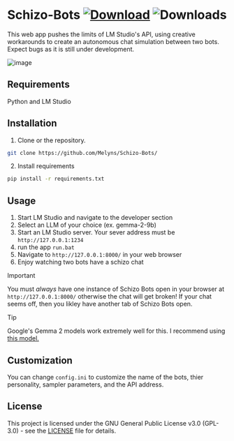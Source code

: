 # Schizo-Bots [![Download](https://img.shields.io/badge/Download-Schizo--Bots-brightgreen)](https://github.com/Melyns/Schizo-Bots/archive/refs/heads/main.zip) ![Downloads](https://img.shields.io/github/downloads/Melyns/Schizo-Bots/latest?style=flat)


This web app pushes the limits of LM Studio's API, using creative workarounds to create an autonomous chat simulation between two bots. Expect bugs as it is still under development.

![image](https://github.com/user-attachments/assets/70b5f9f0-7fee-4c02-98f4-436e3e2ae265)

## Requirements
Python and LM Studio

## Installation
1. Clone or the repository.
```bash
git clone https://github.com/Melyns/Schizo-Bots/
```
2. Install requirements
```bash
pip install -r requirements.txt
```

## Usage
1. Start LM Studio and navigate to the developer section
2. Select an LLM of your choice (ex. gemma-2-9b)
3. Start an LM Studio server. Your sever address must be `http://127.0.0.1:1234`
4. run the app `run.bat`
5. Navigate to `http://127.0.0.1:8000/` in your web browser 
6. Enjoy watching two bots have a schizo chat

> [!IMPORTANT]
> You must *always* have one instance of Schizo Bots open in your browser at `http://127.0.0.1:8000/` otherwise the chat will get broken! If your chat seems off, then you likley have another tab of Schizo Bots open.

> [!TIP]
> Google's Gemma 2 models work extremely well for this. I recommend using [this model.](https://huggingface.co/bartowski/Gemma-2-Ataraxy-9B-GGUF)

## Customization 
You can change `config.ini` to customize the name of the bots, thier personality, sampler parameters, and the API address. 

## License
This project is licensed under the GNU General Public License v3.0 (GPL-3.0) - see the [LICENSE](LICENSE) file for details.
